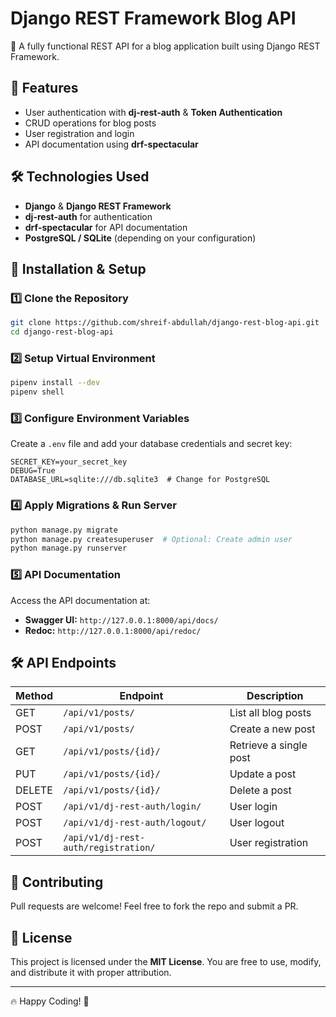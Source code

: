 # Django REST Framework Blog API

🚀 A fully functional REST API for a blog application built using Django REST Framework.

## 📌 Features
- User authentication with **dj-rest-auth** & **Token Authentication**
- CRUD operations for blog posts
- User registration and login
- API documentation using **drf-spectacular**

## 🛠 Technologies Used
- **Django** & **Django REST Framework**
- **dj-rest-auth** for authentication
- **drf-spectacular** for API documentation
- **PostgreSQL / SQLite** (depending on your configuration)

## 🔧 Installation & Setup
### 1️⃣ Clone the Repository
```bash
git clone https://github.com/shreif-abdullah/django-rest-blog-api.git
cd django-rest-blog-api
```

### 2️⃣ Setup Virtual Environment
```bash
pipenv install --dev
pipenv shell
```

### 3️⃣ Configure Environment Variables
Create a `.env` file and add your database credentials and secret key:
```
SECRET_KEY=your_secret_key
DEBUG=True
DATABASE_URL=sqlite:///db.sqlite3  # Change for PostgreSQL
```

### 4️⃣ Apply Migrations & Run Server
```bash
python manage.py migrate
python manage.py createsuperuser  # Optional: Create admin user
python manage.py runserver
```

### 5️⃣ API Documentation
Access the API documentation at:
- **Swagger UI:** `http://127.0.0.1:8000/api/docs/`
- **Redoc:** `http://127.0.0.1:8000/api/redoc/`

## 🛠 API Endpoints
| Method | Endpoint | Description |
|--------|---------|-------------|
| GET | `/api/v1/posts/` | List all blog posts |
| POST | `/api/v1/posts/` | Create a new post |
| GET | `/api/v1/posts/{id}/` | Retrieve a single post |
| PUT | `/api/v1/posts/{id}/` | Update a post |
| DELETE | `/api/v1/posts/{id}/` | Delete a post |
| POST | `/api/v1/dj-rest-auth/login/` | User login |
| POST | `/api/v1/dj-rest-auth/logout/` | User logout |
| POST | `/api/v1/dj-rest-auth/registration/` | User registration |

## 🌟 Contributing
Pull requests are welcome! Feel free to fork the repo and submit a PR.

## 📜 License
This project is licensed under the **MIT License**. You are free to use, modify, and distribute it with proper attribution.

---
🔥 Happy Coding! 🚀

